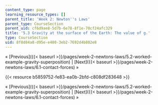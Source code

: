 ```yaml
---
content_type: page
learning_resource_types: []
parent_title: 'Week 2: Newton''s Laws'
parent_type: CourseSection
parent_uid: cf6d9ae8-5d7b-6e78-8f1e-70cf24afc329
title: '5.3 Gravity at the surface of the Earth: The value of g.'
type: CourseSection
uid: 8f8d84a8-d95e-e480-3eb2-7692d4b802e8
---
```


« [Previous]({{< baseurl >}}/pages/week-2-newtons-laws/5.2-worked-example-gravity-superposition) | [Next]({{< baseurl >}}/pages/week-2-newtons-laws/6.1-contact-forces) »

{{< resource b5859752-fe83-ea0b-2bfd-c808df283648 >}}

« [Previous]({{< baseurl >}}/pages/week-2-newtons-laws/5.2-worked-example-gravity-superposition) | [Next]({{< baseurl >}}/pages/week-2-newtons-laws/6.1-contact-forces) »